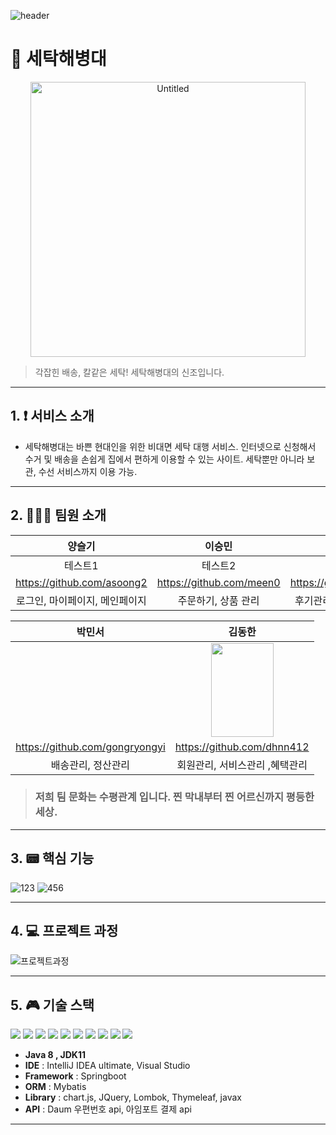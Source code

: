 ![header](https://capsule-render.vercel.app/api?type=wave&color=auto&height=300&section=header&text=SPOONS%20SEHAEHAE&fontSize=70)

# 🥄 세탁해병대

<div align=center>
<img width="440" alt="Untitled" src="https://github.com/spoons-01/spoons-sehaehae/assets/138549341/7a8a640d-53ce-4e64-b936-6e59ddfe70a8">
</div>

> 각잡힌 배송, 칼같은 세탁! 세탁해병대의 신조입니다.

---

## 1. ❗ 서비스 소개

- 세탁해병대는 바쁜 현대인을 위한 비대면 세탁 대행 서비스. 인터넷으로 신청해서 수거 및 배송을 손쉽게 집에서 편하게 이용할 수 있는 사이트. 세탁뿐만 아니라 보관, 수선 서비스까지 이용 가능. 

---


## 2. 🧑‍🤝‍🧑 팀원 소개

|양슬기|이승민|강인선|
|:----:|:---:|:---:|
|테스트1|테스트2|테스트3|
|https://github.com/asoong2|https://github.com/meen0|https://github.com/popipopipoi|
|로그인, 마이페이지, 메인페이지|주문하기, 상품 관리|후기관리,게시판관리, 메인페이지|

|박민서|김동한|
|:---:|:---:|
||<img src="https://github.com/spoons-01/spoons-sehaehae/assets/138549341/395f09ff-a7ed-40e6-b25a-10935aa0f7d6" width="100" height="150"/>|
|https://github.com/gongryongyi|https://github.com/dhnn412|
|배송관리, 정산관리|회원관리, 서비스관리 ,혜택관리|
  
> ### 저희 팀 문화는 수평관계 입니다. 찐 막내부터 찐 어르신까지 평등한 세상.

--- 

## 3. 📟 핵심 기능
![123](https://github.com/spoons-01/spoons-sehaehae/assets/138549341/960a90ba-338c-4981-beef-16aaa194e0bb)
![456](https://github.com/spoons-01/spoons-sehaehae/assets/138549341/b1004e33-6a2f-474c-9632-f580acd47261)

---

## 4. 💻 프로젝트 과정
![프로젝트과정](https://github.com/spoons-01/spoons-sehaehae/assets/138549341/bbc9693b-9afc-42e2-ae9d-a7ba27546641)

---

## 5. 🎮 기술 스택
 <img src="https://img.shields.io/badge/javascript-F7DF1E?style=flat&logo=javascript&logoColor=white"/> <img src="https://img.shields.io/badge/html5-E34F26?style=flat&logo=html5&logoColor=white"/>
 <img src="https://img.shields.io/badge/css3-1572B6?style=flat&logo=css3&logoColor=white"/>
 <img src="https://img.shields.io/badge/spring-6DB33F?style=flat&logo=spring&logoColor=white"/>
 <img src="https://img.shields.io/badge/springboot-6DB33F?style=flat&logo=springboot&logoColor=white"/>
 <img src="https://img.shields.io/badge/visualstudiocode-007ACC?style=flat&logo=visualstudiocode&logoColor=white"/>
 <img src="https://img.shields.io/badge/mysql-4479A1?style=flat&logo=mysql&logoColor=white"/>
 <img src="https://img.shields.io/badge/jquery-0769AD?style=flat&logo=jquery&logoColor=white"/>
 <img src="https://img.shields.io/badge/thymeleaf-005F0F?style=flat&logo=thymeleaf&logoColor=white"/>
 <img src="https://img.shields.io/badge/mysql-4479A1?style=flat&logo=mysql&logoColor=white"/>

 - **Java 8 , JDK11**
- **IDE** : IntelliJ IDEA  ultimate, Visual Studio
- **Framework** : Springboot
- **ORM** : Mybatis
- **Library** : chart.js, JQuery, Lombok, Thymeleaf, javax
- **API** : Daum 우편번호 api, 아임포트 결제 api

---





